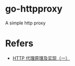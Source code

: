 # go-httpproxy
A simple http proxy

# Refers
- [HTTP 代理原理及实现（一）](https://imququ.com/post/web-proxy.html)